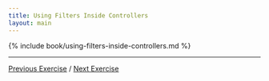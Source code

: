 ```yaml
---
title: Using Filters Inside Controllers
layout: main
---
```


{% include book/using-filters-inside-controllers.md %}

---

[Previous Exercise](ex12.html) / [Next Exercise](ex14.html)